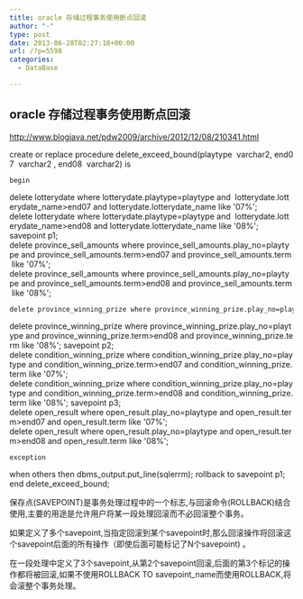 ```yaml
---
title: oracle 存储过程事务使用断点回滚
author: "-"
type: post
date: 2013-06-28T02:27:18+00:00
url: /?p=5598
categories:
  - DataBase

---
```

## oracle 存储过程事务使用断点回滚

  http://www.blogjava.net/pdw2009/archive/2012/12/08/210341.html


  create or replace procedure delete_exceed_bound(playtype  varchar2, end07  varchar2 , end08  varchar2)
 is 
  
    begin
 delete lotterydate where lotterydate.playtype=playtype and  lotterydate.lotterydate_name>end07 and lotterydate.lotterydate_name like '07%';
 delete lotterydate where lotterydate.playtype=playtype and  lotterydate.lotterydate_name>end08 and lotterydate.lotterydate_name like '08%';
 savepoint p1;
 delete province_sell_amounts where province_sell_amounts.play_no=playtype and province_sell_amounts.term>end07 and province_sell_amounts.term like '07%';
 delete province_sell_amounts where province_sell_amounts.play_no=playtype and province_sell_amounts.term>end08 and province_sell_amounts.term like '08%';
  
  
    delete province_winning_prize where province_winning_prize.play_no=playtype and province_winning_prize.term>end07 and province_winning_prize.term like '07%';
 delete province_winning_prize where province_winning_prize.play_no=playtype and province_winning_prize.term>end08 and province_winning_prize.term like '08%';
 savepoint p2;
 delete condition_winning_prize where condition_winning_prize.play_no=playtype and condition_winning_prize.term>end07 and condition_winning_prize.term like '07%';
 delete condition_winning_prize where condition_winning_prize.play_no=playtype and condition_winning_prize.term>end08 and condition_winning_prize.term like '08%';
 savepoint p3;
 delete open_result where open_result.play_no=playtype and open_result.term>end07 and open_result.term like '07%';
 delete open_result where open_result.play_no=playtype and open_result.term>end08 and open_result.term like '08%';
  
  
    exception
 when others then
 dbms_output.put_line(sqlerrm);
 rollback to savepoint p1;
 end delete_exceed_bound;
  

保存点(SAVEPOINT)是事务处理过程中的一个标志,与回滚命令(ROLLBACK)结合使用,主要的用途是允许用户将某一段处理回滚而不必回滚整个事务。


如果定义了多个savepoint,当指定回滚到某个savepoint时,那么回滚操作将回滚这个savepoint后面的所有操作（即使后面可能标记了N个savepoint) 。

在一段处理中定义了3个savepoint,从第2个savepoint回滚,后面的第3个标记的操作都将被回滚,如果不使用ROLLBACK TO savepoint_name而使用ROLLBACK,将会滚整个事务处理。

